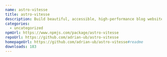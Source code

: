 ```yaml
---
name: astro-vitesse
title: astro-vitesse
description: Build beautiful, accessible, high-performance blog websites with Astro
categories:
  - uncategorized
npmUrl: https://www.npmjs.com/package/astro-vitesse
repoUrl: https://github.com/adrian-ub/astro-vitesse
homepageUrl: https://github.com/adrian-ub/astro-vitesse#readme
downloads: 183
---
```

